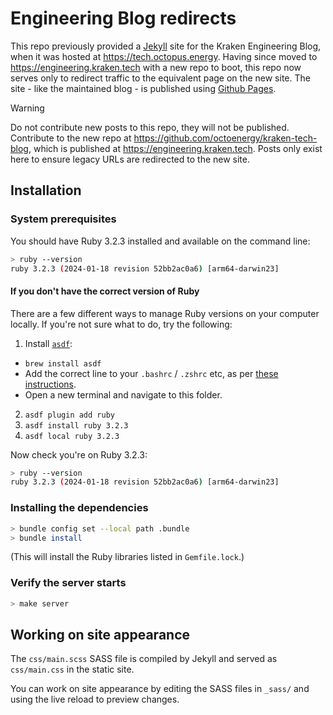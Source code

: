 # Engineering Blog redirects

This repo previously provided a [Jekyll][jekyll] site for the Kraken Engineering Blog, when it was hosted at <https://tech.octopus.energy>. Having since moved to <https://engineering.kraken.tech> with a new repo to boot, this repo now serves only to redirect traffic to the equivalent page on the new site. The site - like the maintained blog - is published using [Github Pages][github_pages].

[jekyll]: https://jekyllrb.com/
[github_pages]:
  https://docs.github.com/en/free-pro-team@latest/github/working-with-github-pages/setting-up-a-github-pages-site-with-jekyll


> [!WARNING]
> Do not contribute new posts to this repo, they will not be published. Contribute to the new repo at <https://github.com/octoenergy/kraken-tech-blog>, which is published at <https://engineering.kraken.tech>. Posts only exist here to ensure legacy URLs are redirected to the new site.

## Installation

### System prerequisites

You should have Ruby 3.2.3 installed and available on the command line:

```sh
> ruby --version
ruby 3.2.3 (2024-01-18 revision 52bb2ac0a6) [arm64-darwin23]
```

#### If you don't have the correct version of Ruby

There are a few different ways to manage Ruby versions on your computer locally.
If you're not sure what to do, try the following:

1. Install [`asdf`](https://asdf-vm.com/):
  - `brew install asdf`
  - Add the correct line to your `.bashrc` / `.zshrc` etc, as per [these instructions](https://asdf-vm.com/guide/getting-started.html#_3-install-asdf). 
  - Open a new terminal and navigate to this folder.
2. `asdf plugin add ruby`
3. `asdf install ruby 3.2.3`
4. `asdf local ruby 3.2.3`

Now check you're on Ruby 3.2.3:

```sh
> ruby --version
ruby 3.2.3 (2024-01-18 revision 52bb2ac0a6) [arm64-darwin23]
```

### Installing the dependencies

```sh
> bundle config set --local path .bundle
> bundle install
```

(This will install the Ruby libraries listed in `Gemfile.lock`.)

### Verify the server starts

```sh
> make server
```

## Working on site appearance

The `css/main.scss` SASS file is compiled by Jekyll and served as `css/main.css`
in the static site.

You can work on site appearance by editing the SASS files in `_sass/` and using
the live reload to preview changes.
